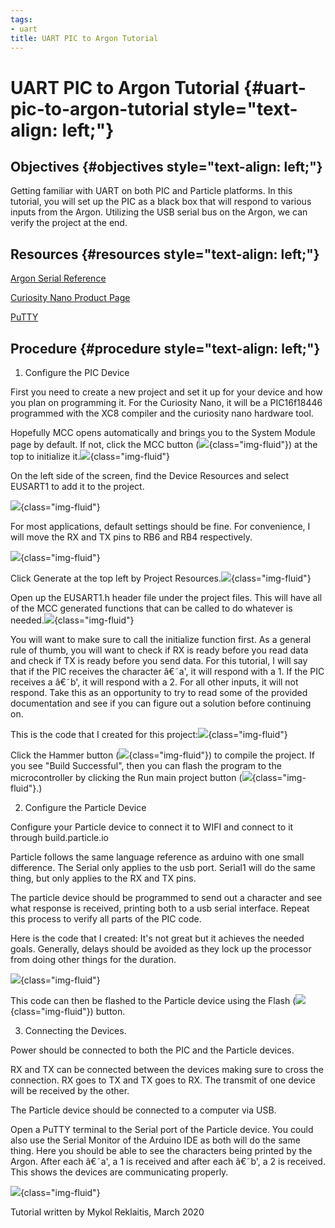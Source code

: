 ```yaml
---
tags:
- uart
title: UART PIC to Argon Tutorial
---
```


# UART PIC to Argon Tutorial {#uart-pic-to-argon-tutorial style="text-align: left;"}

## Objectives {#objectives style="text-align: left;"}

Getting familiar with UART on both PIC and Particle platforms. In this tutorial, you will set up the PIC as a black box that will respond to various inputs from the Argon. Utilizing the USB serial bus on the Argon, we can verify the project at the end.

## Resources {#resources style="text-align: left;"}

[Argon Serial Reference](https://draft.blogger.com/#)

[Curiosity Nano Product Page](https://draft.blogger.com/#)

[PuTTY](https://draft.blogger.com/#)

## Procedure {#procedure style="text-align: left;"}

1.  Configure the PIC Device

First you need to create a new project and set it up for your device and how you plan on programming it. For the Curiosity Nano, it will be a PIC16f18446 programmed with the XC8 compiler and the curiosity nano hardware tool.

Hopefully MCC opens automatically and brings you to the System Module page by default. If not, click the MCC button (![](/figures/figure_010.png){class="img-fluid"}) at the top to initialize it.![](/figures/figure_011.png){class="img-fluid"}

On the left side of the screen, find the Device Resources and select EUSART1 to add it to the project.

![](/figures/figure_012.png){class="img-fluid"}

For most applications, default settings should be fine. For convenience, I will move the RX and TX pins to RB6 and RB4 respectively.

![](/figures/figure_013.png){class="img-fluid"}

Click Generate at the top left by Project Resources.![](/figures/figure_014.png){class="img-fluid"}

Open up the EUSART1.h header file under the project files. This will have all of the MCC generated functions that can be called to do whatever is needed.![](/figures/figure_015.png){class="img-fluid"}

You will want to make sure to call the initialize function first. As a general rule of thumb, you will want to check if RX is ready before you read data and check if TX is ready before you send data. For this tutorial, I will say that if the PIC receives the character â€˜a', it will respond with a 1. If the PIC receives a â€˜b', it will respond with a 2. For all other inputs, it will not respond. Take this as an opportunity to try to read some of the provided documentation and see if you can figure out a solution before continuing on.

This is the code that I created for this project:![](/figures/figure_016.png){class="img-fluid"}

Click the Hammer button (![](/figures/figure_017.png){class="img-fluid"}) to compile the project. If you see "Build Successful", then you can flash the program to the microcontroller by clicking the Run main project button (![](/figures/figure_018.png){class="img-fluid"}.)

2.  Configure the Particle Device

Configure your Particle device to connect it to WIFI and connect to it through build.particle.io

Particle follows the same language reference as arduino with one small difference. The Serial only applies to the usb port. Serial1 will do the same thing, but only applies to the RX and TX pins.

The particle device should be programmed to send out a character and see what response is received, printing both to a usb serial interface. Repeat this process to verify all parts of the PIC code.

Here is the code that I created: It's not great but it achieves the needed goals. Generally, delays should be avoided as they lock up the processor from doing other things for the duration.

![](/figures/figure_019.png){class="img-fluid"}

This code can then be flashed to the Particle device using the Flash (![](/figures/figure_020.png){class="img-fluid"}) button.

3.  Connecting the Devices.

Power should be connected to both the PIC and the Particle devices.

RX and TX can be connected between the devices making sure to cross the connection. RX goes to TX and TX goes to RX. The transmit of one device will be received by the other.

The Particle device should be connected to a computer via USB.

Open a PuTTY terminal to the Serial port of the Particle device. You could also use the Serial Monitor of the Arduino IDE as both will do the same thing. Here you should be able to see the characters being printed by the Argon. After each â€˜a', a 1 is received and after each â€˜b', a 2 is received. This shows the devices are communicating properly.

![](/figures/figure_021.png){class="img-fluid"}

Tutorial written by Mykol Reklaitis, March 2020

